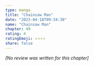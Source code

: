 ```yaml
---
type: manga
title: "Chainsaw Man"
date: "2023-04-18T09:34:30"
name: "Chainsaw Man"
chapter: 49
rating: 4
ratingEmoji: ⭐️⭐️⭐️⭐️
share: false
---
```


*[No review was written for this chapter]*
